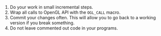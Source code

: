 
1. Do your work in small incremental steps. 
2. Wrap all calls to OpenGL API with the `OGL_CALL` macro.
3. Commit your changes often. This will allow you to go back to a working version if you break something.
4. Do not leave commented out code in your programs.